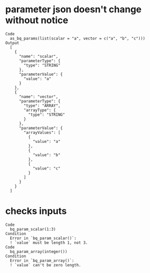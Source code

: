 # parameter json doesn't change without notice

    Code
      as_bq_params(list(scalar = "a", vector = c("a", "b", "c")))
    Output
      [
        {
          "name": "scalar",
          "parameterType": {
            "type": "STRING"
          },
          "parameterValue": {
            "value": "a"
          }
        },
        {
          "name": "vector",
          "parameterType": {
            "type": "ARRAY",
            "arrayType": {
              "type": "STRING"
            }
          },
          "parameterValue": {
            "arrayValues": [
              {
                "value": "a"
              },
              {
                "value": "b"
              },
              {
                "value": "c"
              }
            ]
          }
        }
      ]

# checks inputs

    Code
      bq_param_scalar(1:3)
    Condition
      Error in `bq_param_scalar()`:
      ! `value` must be length 1, not 3.
    Code
      bq_param_array(integer())
    Condition
      Error in `bq_param_array()`:
      ! `value` can't be zero length.

